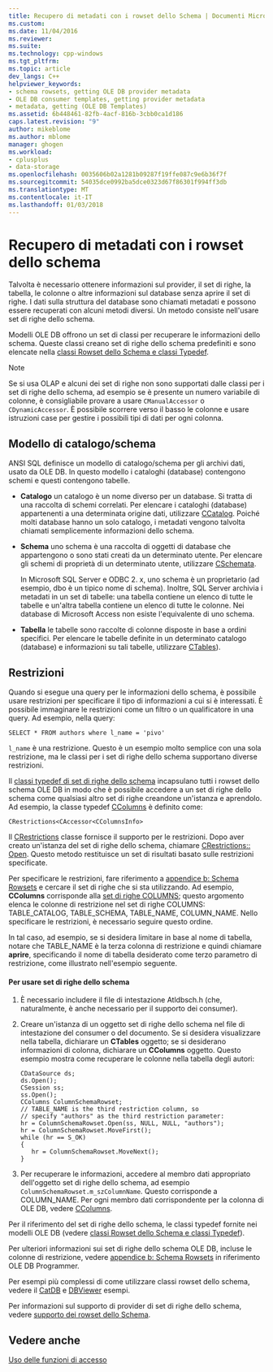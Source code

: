 ```yaml
---
title: Recupero di metadati con i rowset dello Schema | Documenti Microsoft
ms.custom: 
ms.date: 11/04/2016
ms.reviewer: 
ms.suite: 
ms.technology: cpp-windows
ms.tgt_pltfrm: 
ms.topic: article
dev_langs: C++
helpviewer_keywords:
- schema rowsets, getting OLE DB provider metadata
- OLE DB consumer templates, getting provider metadata
- metadata, getting (OLE DB Templates)
ms.assetid: 6b448461-82fb-4acf-816b-3cbb0ca1d186
caps.latest.revision: "9"
author: mikeblome
ms.author: mblome
manager: ghogen
ms.workload:
- cplusplus
- data-storage
ms.openlocfilehash: 0035606b02a1281b09287f19ffe087c9e6b36f7f
ms.sourcegitcommit: 54035dce0992ba5dce0323d67f86301f994ff3db
ms.translationtype: MT
ms.contentlocale: it-IT
ms.lasthandoff: 01/03/2018
---
```

# <a name="obtaining-metadata-with-schema-rowsets"></a>Recupero di metadati con i rowset dello schema
Talvolta è necessario ottenere informazioni sul provider, il set di righe, la tabella, le colonne o altre informazioni sul database senza aprire il set di righe. I dati sulla struttura del database sono chiamati metadati e possono essere recuperati con alcuni metodi diversi. Un metodo consiste nell'usare set di righe dello schema.  
  
 Modelli OLE DB offrono un set di classi per recuperare le informazioni dello schema. Queste classi creano set di righe dello schema predefiniti e sono elencate nella [classi Rowset dello Schema e classi Typedef](../../data/oledb/schema-rowset-classes-and-typedef-classes.md).  
  
> [!NOTE]
>  Se si usa OLAP e alcuni dei set di righe non sono supportati dalle classi per i set di righe dello schema, ad esempio se è presente un numero variabile di colonne, è consigliabile provare a usare `CManualAccessor` o `CDynamicAccessor`. È possibile scorrere verso il basso le colonne e usare istruzioni case per gestire i possibili tipi di dati per ogni colonna.  
  
## <a name="catalogschema-model"></a>Modello di catalogo/schema  
 ANSI SQL definisce un modello di catalogo/schema per gli archivi dati, usato da OLE DB. In questo modello i cataloghi (database) contengono schemi e questi contengono tabelle.  
  
-   **Catalogo** un catalogo è un nome diverso per un database. Si tratta di una raccolta di schemi correlati. Per elencare i cataloghi (database) appartenenti a una determinata origine dati, utilizzare [CCatalog](../../data/oledb/ccatalogs-ccataloginfo.md). Poiché molti database hanno un solo catalogo, i metadati vengono talvolta chiamati semplicemente informazioni dello schema.  
  
-   **Schema** uno schema è una raccolta di oggetti di database che appartengono o sono stati creati da un determinato utente. Per elencare gli schemi di proprietà di un determinato utente, utilizzare [CSchemata](../../data/oledb/cschemata-cschematainfo.md).  
  
     In Microsoft SQL Server e ODBC 2. x, uno schema è un proprietario (ad esempio, dbo è un tipico nome di schema). Inoltre, SQL Server archivia i metadati in un set di tabelle: una tabella contiene un elenco di tutte le tabelle e un'altra tabella contiene un elenco di tutte le colonne. Nei database di Microsoft Access non esiste l'equivalente di uno schema.  
  
-   **Tabella** le tabelle sono raccolte di colonne disposte in base a ordini specifici. Per elencare le tabelle definite in un determinato catalogo (database) e informazioni su tali tabelle, utilizzare [CTables](../../data/oledb/ctables-ctableinfo.md)).  
  
## <a name="restrictions"></a>Restrizioni  
 Quando si esegue una query per le informazioni dello schema, è possibile usare restrizioni per specificare il tipo di informazioni a cui si è interessati. È possibile immaginare le restrizioni come un filtro o un qualificatore in una query. Ad esempio, nella query:  
  
```  
SELECT * FROM authors where l_name = 'pivo'  
```  
  
 `l_name` è una restrizione. Questo è un esempio molto semplice con una sola restrizione, ma le classi per i set di righe dello schema supportano diverse restrizioni.  
  
 Il [classi typedef di set di righe dello schema](../../data/oledb/schema-rowset-classes-and-typedef-classes.md) incapsulano tutti i rowset dello schema OLE DB in modo che è possibile accedere a un set di righe dello schema come qualsiasi altro set di righe creandone un'istanza e aprendolo. Ad esempio, la classe typedef [CColumns](../../data/oledb/ccolumns-ccolumnsinfo.md) è definito come:  
  
```  
CRestrictions<CAccessor<CColumnsInfo>  
```  
  
 Il [CRestrictions](../../data/oledb/crestrictions-class.md) classe fornisce il supporto per le restrizioni. Dopo aver creato un'istanza del set di righe dello schema, chiamare [CRestrictions:: Open](../../data/oledb/crestrictions-open.md). Questo metodo restituisce un set di risultati basato sulle restrizioni specificate.  
  
 Per specificare le restrizioni, fare riferimento a [appendice b: Schema Rowsets](http://go.microsoft.com/fwlink/p/?linkid=64681) e cercare il set di righe che si sta utilizzando. Ad esempio, **CColumns** corrisponde alla [set di righe COLUMNS](http://go.microsoft.com/fwlink/p/?linkid=64682); questo argomento elenca le colonne di restrizione nel set di righe COLUMNS: TABLE_CATALOG, TABLE_SCHEMA, TABLE_NAME, COLUMN_NAME. Nello specificare le restrizioni, è necessario seguire questo ordine.  
  
 In tal caso, ad esempio, se si desidera limitare in base al nome di tabella, notare che TABLE_NAME è la terza colonna di restrizione e quindi chiamare **aprire**, specificando il nome di tabella desiderato come terzo parametro di restrizione, come illustrato nell'esempio seguente.  
  
#### <a name="to-use-schema-rowsets"></a>Per usare set di righe dello schema  
  
1.  È necessario includere il file di intestazione Atldbsch.h (che, naturalmente, è anche necessario per il supporto dei consumer).  
  
2.  Creare un'istanza di un oggetto set di righe dello schema nel file di intestazione del consumer o del documento. Se si desidera visualizzare nella tabella, dichiarare un **CTables** oggetto; se si desiderano informazioni di colonna, dichiarare un **CColumns** oggetto. Questo esempio mostra come recuperare le colonne nella tabella degli autori:  
  
    ```  
    CDataSource ds;  
    ds.Open();  
    CSession ss;  
    ss.Open();  
    CColumns ColumnSchemaRowset;  
    // TABLE_NAME is the third restriction column, so  
    // specify "authors" as the third restriction parameter:  
    hr = ColumnSchemaRowset.Open(ss, NULL, NULL, "authors");  
    hr = ColumnSchemaRowset.MoveFirst();  
    while (hr == S_OK)  
    {  
       hr = ColumnSchemaRowset.MoveNext();  
    }  
    ```  
  
3.  Per recuperare le informazioni, accedere al membro dati appropriato dell'oggetto set di righe dello schema, ad esempio `ColumnSchemaRowset.m_szColumnName`. Questo corrisponde a COLUMN_NAME. Per ogni membro dati corrispondente per la colonna di OLE DB, vedere [CColumns](../../data/oledb/ccolumns-ccolumnsinfo.md).  
  
 Per il riferimento del set di righe dello schema, le classi typedef fornite nei modelli OLE DB (vedere [classi Rowset dello Schema e classi Typedef](../../data/oledb/schema-rowset-classes-and-typedef-classes.md)).  
  
 Per ulteriori informazioni sui set di righe dello schema OLE DB, incluse le colonne di restrizione, vedere [appendice b: Schema Rowsets](http://go.microsoft.com/fwlink/p/?linkid=64681) in riferimento OLE DB Programmer.  
  
 Per esempi più complessi di come utilizzare classi rowset dello schema, vedere il [CatDB](http://msdn.microsoft.com/en-us/003d516b-2bf6-444e-8be5-4ebaa0b66046) e [DBViewer](http://msdn.microsoft.com/en-us/07620f99-c347-4d09-9ebc-2459e8049832) esempi.  
  
 Per informazioni sul supporto di provider di set di righe dello schema, vedere [supporto dei rowset dello Schema](../../data/oledb/supporting-schema-rowsets.md).  
  
## <a name="see-also"></a>Vedere anche  
 [Uso delle funzioni di accesso](../../data/oledb/using-accessors.md)